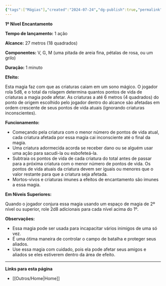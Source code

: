 ```yaml
---
{"tags":["Mágias"],"created":"2024-07-24","dg-publish":true,"permalink":"/magias/sono/","dgPassFrontmatter":true}
---
```



**1º Nível Encantamento**

**Tempo de lançamento:** 1 ação

**Alcance:** 27 metros (18 quadrados)

**Componentes:** V, G, M (uma pitada de areia fina, pétalas de rosa, ou um grilo)

**Duração:** 1 minuto

**Efeito:**

Esta magia faz com que as criaturas caiam em um sono mágico. O jogador rola 5d8, e o total da rolagem determina quantos pontos de vida de criaturas a magia pode afetar. As criaturas a até 6 metros (4 quadrados) do ponto de origem escolhido pelo jogador dentro do alcance são afetadas em ordem crescente de seus pontos de vida atuais (ignorando criaturas inconscientes).

**Funcionamento:**

- Começando pela criatura com o menor número de pontos de vida atual, cada criatura afetada por essa magia cai inconsciente até o final da magia.
- Uma criatura adormecida acorda se receber dano ou se alguém usar uma ação para sacudi-la ou esbofeteá-la.
- Subtraia os pontos de vida de cada criatura do total antes de passar para a próxima criatura com o menor número de pontos de vida. Os pontos de vida atuais da criatura devem ser iguais ou menores que o valor restante para que a criatura seja afetada.
- Mortos-vivos e criaturas imunes a efeitos de encantamento são imunes a essa magia.

**Em Níveis Superiores:**

Quando o jogador conjura essa magia usando um espaço de magia de 2º nível ou superior, role 2d8 adicionais para cada nível acima do 1º.

**Observações:**

- Essa magia pode ser usada para incapacitar vários inimigos de uma só vez.
- É uma ótima maneira de controlar o campo de batalha e proteger seus aliados.
- Use essa magia com cuidado, pois ela pode afetar seus amigos e aliados se eles estiverem dentro da área de efeito.
___
**Links para esta página**  
- [[Outros/Home\|Home]]